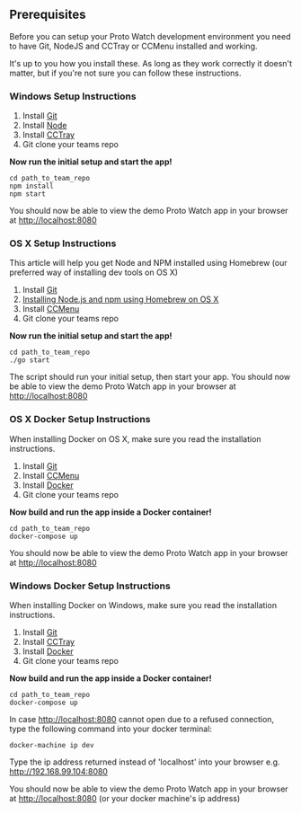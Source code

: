 ## Prerequisites

Before you can setup your Proto Watch development environment you need to have Git, NodeJS and CCTray or CCMenu installed and working.

It's up to you how you install these. As long as they work correctly it doesn't matter, but if you're not sure you can follow these instructions.

### Windows Setup Instructions

1. Install [Git](https://desktop.github.com/)
2. Install [Node](https://nodejs.org/download/)
3. Install [CCTray](http://en.freedownloadmanager.org/Windows-PC/CruiseControl-NET-CCTray-FREE.html)
4. Git clone your teams repo

**Now run the initial setup and start the app!**

```shell
cd path_to_team_repo
npm install
npm start
```

You should now be able to view the demo Proto Watch app in your browser at [http://localhost:8080](http://localhost:8080)

### OS X Setup Instructions

This article will help you get Node and NPM installed using Homebrew (our preferred way of installing dev tools on OS X)

1. Install [Git](https://git-scm.com/downloads)
2. [Installing Node.js and npm using Homebrew on OS X](https://thechangelog.com/install-node-js-with-homebrew-on-os-x/)
3. Install [CCMenu](http://ccmenu.org/)
4. Git clone your teams repo

**Now run the initial setup and start the app!**

```shell
cd path_to_team_repo
./go start
```

The script should run your initial setup, then start your app. You should now be able to view the demo Proto Watch app in your browser at [http://localhost:8080](http://localhost:8080)

### OS X Docker Setup Instructions

When installing Docker on OS X, make sure you read the installation instructions.

1. Install [Git](https://git-scm.com/downloads)
2. Install [CCMenu](http://ccmenu.org/)
3. Install [Docker](https://docs.docker.com/engine/installation/mac/)
4. Git clone your teams repo

**Now build and run the app inside a Docker container!**

```shell
cd path_to_team_repo
docker-compose up
```

You should now be able to view the demo Proto Watch app in your browser at [http://localhost:8080](http://localhost:8080)

### Windows Docker Setup Instructions

When installing Docker on Windows, make sure you read the installation instructions.

1. Install [Git](https://git-scm.com/downloads)
2. Install [CCTray](http://en.freedownloadmanager.org/Windows-PC/CruiseControl-NET-CCTray-FREE.html) 
3. Install [Docker](https://docs.docker.com/engine/installation/windows/)
4. Git clone your teams repo

**Now build and run the app inside a Docker container!**

```shell
cd path_to_team_repo
docker-compose up
```
In case [http://localhost:8080](http://localhost:8080) cannot open due to a refused connection, type the following command into your docker terminal:

```
docker-machine ip dev
```
Type the ip address returned instead of 'localhost' into your browser e.g. http://192.168.99.104:8080

You should now be able to view the demo Proto Watch app in your browser at [http://localhost:8080](http://localhost:8080) (or your docker machine's ip address)